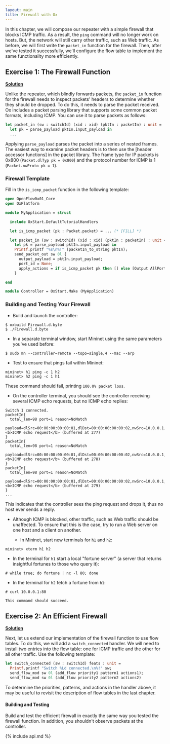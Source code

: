 ```yaml
---
layout: main
title: Firewall with Ox
---
```


In this chapter, we will compose our repeater with a simple firewall
that blocks ICMP traffic. As a result, the `ping` command will no
longer work on hosts. But, the network will still carry other traffic,
such as Web traffic. As before, we will first write the `packet_in`
function for the firewall. Then, after we've tested it successfully,
we'll configure the flow table to implement the same functionality
more efficiently.

## Exercise 1: The Firewall Function

**[Solution](https://github.com/frenetic-lang/tutorials/blob/master/ox-tutorial-solutions/Firewall1.ml)**

Unlike the repeater, which blindly forwards packets, the `packet_in`
function for the firewall needs to inspect packets' headers to
determine whether they should be dropped. To do this, it needs to
parse the packet received. Ox includes a packet parsing library that
supports some common packet formats, including ICMP.  You can use it
to parse packets as follows:

~~~ ocaml
let packet_in (sw : switchId) (xid : xid) (pktIn : packetIn) : unit =
  let pk = parse_payload pktIn.input_payload in
  ...
~~~

Applying `parse_payload` parses the packet into a series of nested
frames. The easiest way to examine packet headers is to then use the
[header accessor functions] in the packet library. The frame type for
IP packets is 0x800 (`Packet.dlTyp pk = 0x800`) and the protocol
number for ICMP is 1 (`Packet.nwProto pk = 1`).

### Firewall Template

Fill in the `is_icmp_packet` function in the following template:

~~~ ocaml
open OpenFlow0x01_Core
open OxPlatform

module MyApplication = struct

  include OxStart.DefaultTutorialHandlers

  let is_icmp_packet (pk : Packet.packet) = ... (* [FILL] *)

  let packet_in (sw : switchId) (xid : xid) (pktIn : packetIn) : unit =
    let pk = parse_payload pktIn.input_payload in
    Printf.printf "%s\n%!" (packetIn_to_string pktIn);
    send_packet_out sw 0l {
      output_payload = pktIn.input_payload;
      port_id = None;
      apply_actions = if is_icmp_packet pk then [] else [Output AllPorts]
    }

end

module Controller = OxStart.Make (MyApplication)
~~~

### Building and Testing Your Firewall

- Build and launch the controller:

~~~ shell
$ oxbuild Firewall.d.byte
$ ./Firewall.d.byte
~~~

- In a separate terminal window, start Mininet using the same
  parameters you've used before:

~~~
$ sudo mn --controller=remote --topo=single,4 --mac --arp
~~~

- Test to ensure that pings fail within Mininet:

~~~
mininet> h1 ping -c 1 h2
mininet> h2 ping -c 1 h1
~~~

  These command should fail, printing `100.0% packet loss`.

- On the controller terminal, you should see the controller receiving
  several ICMP echo requests, but no ICMP echo replies:

~~~
Switch 1 connected.
packetIn{
  total_len=98 port=1 reason=NoMatch
  payload=dlSrc=00:00:00:00:00:01,dlDst=00:00:00:00:00:02,nwSrc=10.0.0.1,nwDst=10.0.0.2,<b>ICMP echo request</b> (buffered at 277)
}
packetIn{
  total_len=98 port=1 reason=NoMatch
  payload=dlSrc=00:00:00:00:00:01,dlDst=00:00:00:00:00:02,nwSrc=10.0.0.1,nwDst=10.0.0.2,<b>ICMP echo request</b> (buffered at 278)
}
packetIn{
  total_len=98 port=1 reason=NoMatch
  payload=dlSrc=00:00:00:00:00:01,dlDst=00:00:00:00:00:02,nwSrc=10.0.0.1,nwDst=10.0.0.2,<b>ICMP echo request</b> (buffered at 279)
}
...
~~~

  This indicates that the controller sees the ping request and drops it,
  thus no host ever sends a reply.

- Although ICMP is blocked, other traffic, such as Web traffic should
  be unaffected. To ensure that this is the case, try to run a Web server
  on one host and a client on another.

  * In Mininet, start new terminals for `h1` and `h2`:

~~~
mininet> xterm h1 h2
~~~

  * In the terminal for `h1` start a local "fortune server" (a server
    that returns insightful fortunes to those who query it):

~~~
# while true; do fortune | nc -l 80; done
~~~

  * In the terminal for `h2` fetch a fortune from `h1`:

~~~
# curl 10.0.0.1:80
~~~

    This command should succeed.

## Exercise 2: An Efficient Firewall

**[Solution](https://github.com/frenetic-lang/tutorials/blob/master/ox-tutorial-solutions/Firewall2.ml)**

Next, let us extend our implementation of the firewall function to use
flow tables. To do this, we will add a `switch_connected` handler. We
will need to install two entries into the flow table: one for ICMP
traffic and the other for all other traffic. Use the following
template:

~~~ ocaml
let switch_connected (sw : switchId) feats : unit =
  Printf.printf "Switch %Ld connected.\n%!" sw;
  send_flow_mod sw 0l (add_flow priority1 pattern1 actions1);
  send_flow_mod sw 0l (add_flow priority2 pattern2 actions2)
~~~

To determine the priorities, patterns, and actions in the handler
above, it may be useful to revisit the description of flow tables in
the last chapter.

#### Building and Testing

Build and test the efficient firewall in exactly the same way you
tested the firewall function. In addition, you shouldn't observe
packets at the controller.

{% include api.md %}
